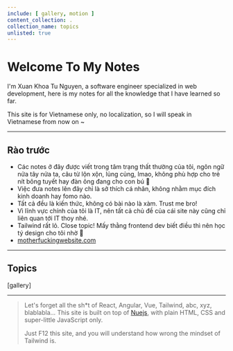```yaml
---
include: [ gallery, motion ]
content_collection: .
collection_name: topics
unlisted: true
---
```


# Welcome To My Notes

I'm Xuan Khoa Tu Nguyen, a software engineer specialized in web development, here is my notes for
all the knowledge that I have learned so far.

This site is for Vietnamese only, no localization, so I will speak in Vietnamese from now on ~

___

## Rào trước

- Các notes ở đây được viết trong tâm trạng thất thường của tôi, ngôn ngữ nửa tây nửa ta, câu từ lộn
xộn, lủng củng, lmao, không phù hợp cho trẻ nít bông tuyết hay đàn ông đang cho con bú 🙂
- Việc đưa notes lên đây chỉ là sở thích cá nhân, không nhằm mục đích kinh doanh hay fomo nào.
- Tất cả đều là kiến thức, không có bài nào là xàm. Trust me bro!
- Vì lĩnh vực chính của tôi là IT, nên tất cả chủ đề của cái site này cũng chỉ liên quan tới IT thoy
nhé.
- Tailwind rất lỏ. Close topic! Mấy thằng frontend dev biết điều thì nên học tý design cho tôi nhờ 🙂
- [motherfuckingwebsite.com](https://motherfuckingwebsite.com/)

___

## Topics

[gallery]

___

> Let's forget all the sh*t of React, Angular, Vue, Tailwind, abc, xyz, blablabla...
> This site is built on top of [Nuejs](https://nuejs.org), with plain HTML, CSS and super-little JavaScript only.
>
> Just F12 this site, and you will understand how wrong the mindset of Tailwind is.
